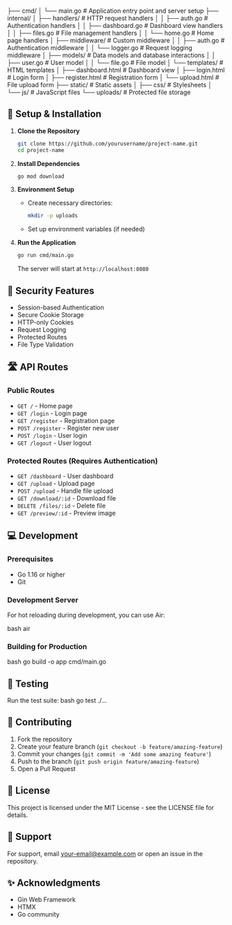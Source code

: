 
├── cmd/
│ └── main.go # Application entry point and server setup
├── internal/
│ ├── handlers/ # HTTP request handlers
│ │ ├── auth.go # Authentication handlers
│ │ ├── dashboard.go # Dashboard view handlers
│ │ ├── files.go # File management handlers
│ │ └── home.go # Home page handlers
│ ├── middleware/ # Custom middleware
│ │ ├── auth.go # Authentication middleware
│ │ └── logger.go # Request logging middleware
│ ├── models/ # Data models and database interactions
│ │ ├── user.go # User model
│ │ └── file.go # File model
│ └── templates/ # HTML templates
│ ├── dashboard.html # Dashboard view
│ ├── login.html # Login form
│ ├── register.html # Registration form
│ └── upload.html # File upload form
├── static/ # Static assets
│ ├── css/ # Stylesheets
│ └── js/ # JavaScript files
└── uploads/ # Protected file storage

## 🔧 Setup & Installation

1. **Clone the Repository**
   ```bash
   git clone https://github.com/yourusername/project-name.git
   cd project-name
   ```

2. **Install Dependencies**
   ```bash
   go mod download
   ```

3. **Environment Setup**
   - Create necessary directories:
     ```bash
     mkdir -p uploads
     ```
   - Set up environment variables (if needed)

4. **Run the Application**
   ```bash
   go run cmd/main.go
   ```
   The server will start at `http://localhost:8080`

## 🔐 Security Features

- Session-based Authentication
- Secure Cookie Storage
- HTTP-only Cookies
- Request Logging
- Protected Routes
- File Type Validation

## 🛣️ API Routes

### Public Routes
- `GET /` - Home page
- `GET /login` - Login page
- `GET /register` - Registration page
- `POST /register` - Register new user
- `POST /login` - User login
- `GET /logout` - User logout

### Protected Routes (Requires Authentication)
- `GET /dashboard` - User dashboard
- `GET /upload` - Upload page
- `POST /upload` - Handle file upload
- `GET /download/:id` - Download file
- `DELETE /files/:id` - Delete file
- `GET /preview/:id` - Preview image

## 💻 Development

### Prerequisites
- Go 1.16 or higher
- Git

### Development Server
For hot reloading during development, you can use Air:

bash
air

### Building for Production
bash
go build -o app cmd/main.go

## 🧪 Testing

Run the test suite:
bash
go test ./...


## 📝 Contributing

1. Fork the repository
2. Create your feature branch (`git checkout -b feature/amazing-feature`)
3. Commit your changes (`git commit -m 'Add some amazing feature'`)
4. Push to the branch (`git push origin feature/amazing-feature`)
5. Open a Pull Request

## 📄 License

This project is licensed under the MIT License - see the LICENSE file for details.

## 🤝 Support

For support, email your-email@example.com or open an issue in the repository.

## ✨ Acknowledgments

- Gin Web Framework
- HTMX
- Go community